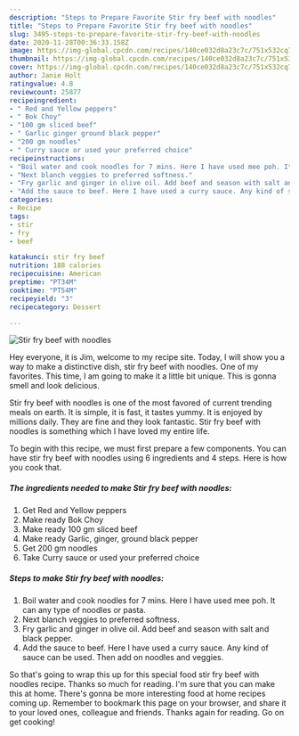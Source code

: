 ```yaml
---
description: "Steps to Prepare Favorite Stir fry beef with noodles"
title: "Steps to Prepare Favorite Stir fry beef with noodles"
slug: 3495-steps-to-prepare-favorite-stir-fry-beef-with-noodles
date: 2020-11-28T00:36:33.158Z
image: https://img-global.cpcdn.com/recipes/140ce032d8a23c7c/751x532cq70/stir-fry-beef-with-noodles-recipe-main-photo.jpg
thumbnail: https://img-global.cpcdn.com/recipes/140ce032d8a23c7c/751x532cq70/stir-fry-beef-with-noodles-recipe-main-photo.jpg
cover: https://img-global.cpcdn.com/recipes/140ce032d8a23c7c/751x532cq70/stir-fry-beef-with-noodles-recipe-main-photo.jpg
author: Janie Holt
ratingvalue: 4.8
reviewcount: 25877
recipeingredient:
- " Red and Yellow peppers"
- " Bok Choy"
- "100 gm sliced beef"
- " Garlic ginger ground black pepper"
- "200 gm noodles"
- " Curry sauce or used your preferred choice"
recipeinstructions:
- "Boil water and cook noodles for 7 mins. Here I have used mee poh. It can any type of noodles or pasta."
- "Next blanch veggies to preferred softness."
- "Fry garlic and ginger in olive oil. Add beef and season with salt and black pepper."
- "Add the sauce to beef. Here I have used a curry sauce. Any kind of sauce can be used. Then add on noodles and veggies."
categories:
- Recipe
tags:
- stir
- fry
- beef

katakunci: stir fry beef 
nutrition: 188 calories
recipecuisine: American
preptime: "PT34M"
cooktime: "PT54M"
recipeyield: "3"
recipecategory: Dessert

---
```



![Stir fry beef with noodles](https://img-global.cpcdn.com/recipes/140ce032d8a23c7c/751x532cq70/stir-fry-beef-with-noodles-recipe-main-photo.jpg)

Hey everyone, it is Jim, welcome to my recipe site. Today, I will show you a way to make a distinctive dish, stir fry beef with noodles. One of my favorites. This time, I am going to make it a little bit unique. This is gonna smell and look delicious.



Stir fry beef with noodles is one of the most favored of current trending meals on earth. It is simple, it is fast, it tastes yummy. It is enjoyed by millions daily. They are fine and they look fantastic. Stir fry beef with noodles is something which I have loved my entire life.


To begin with this recipe, we must first prepare a few components. You can have stir fry beef with noodles using 6 ingredients and 4 steps. Here is how you cook that.

<!--inarticleads1-->

##### The ingredients needed to make Stir fry beef with noodles:

1. Get  Red and Yellow peppers
1. Make ready  Bok Choy
1. Make ready 100 gm sliced beef
1. Make ready  Garlic, ginger, ground black pepper
1. Get 200 gm noodles
1. Take  Curry sauce or used your preferred choice




<!--inarticleads2-->

##### Steps to make Stir fry beef with noodles:

1. Boil water and cook noodles for 7 mins. Here I have used mee poh. It can any type of noodles or pasta.
1. Next blanch veggies to preferred softness.
1. Fry garlic and ginger in olive oil. Add beef and season with salt and black pepper.
1. Add the sauce to beef. Here I have used a curry sauce. Any kind of sauce can be used. Then add on noodles and veggies.




So that's going to wrap this up for this special food stir fry beef with noodles recipe. Thanks so much for reading. I'm sure that you can make this at home. There's gonna be more interesting food at home recipes coming up. Remember to bookmark this page on your browser, and share it to your loved ones, colleague and friends. Thanks again for reading. Go on get cooking!
